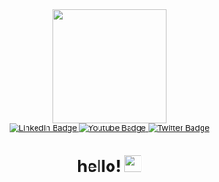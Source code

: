 <div id="header" align="center">
  <img src="https://media.giphy.com/media/cpAGF6uxLw93uuQNNJ/giphy.gif"" width=200"/>
<div id="badges">
  <a href="https://www.linkedin.com/in/taldayco/">
    <img src="https://img.shields.io/badge/LinkedIn-blue?style=for-the-badge&logo=linkedin&logoColor=white" alt="LinkedIn Badge"/>
  </a>
  <a href="https://www.youtube.com/channel/UC2jybCjgd5mavU1F6AA8eDQ">
    <img src="https://img.shields.io/badge/YouTube-red?style=for-the-badge&logo=youtube&logoColor=white" alt="Youtube Badge"/>
  </a>
  <a href="https://twitter.com/AldayConrod">
    <img src="https://img.shields.io/badge/Twitter-blue?style=for-the-badge&logo=twitter&logoColor=white" alt="Twitter Badge"/>
  </a>
<div id = "views" align="center">
  <img src="https://komarev.com/ghpvc/?username=taldayco&style=flat-square&color=blue" alt=""/>
</div>

<h1>
  hello!
  <img src="https://media.giphy.com/media/hvRJCLFzcasrR4ia7z/giphy.gif" width="30px"/>
</h1>

